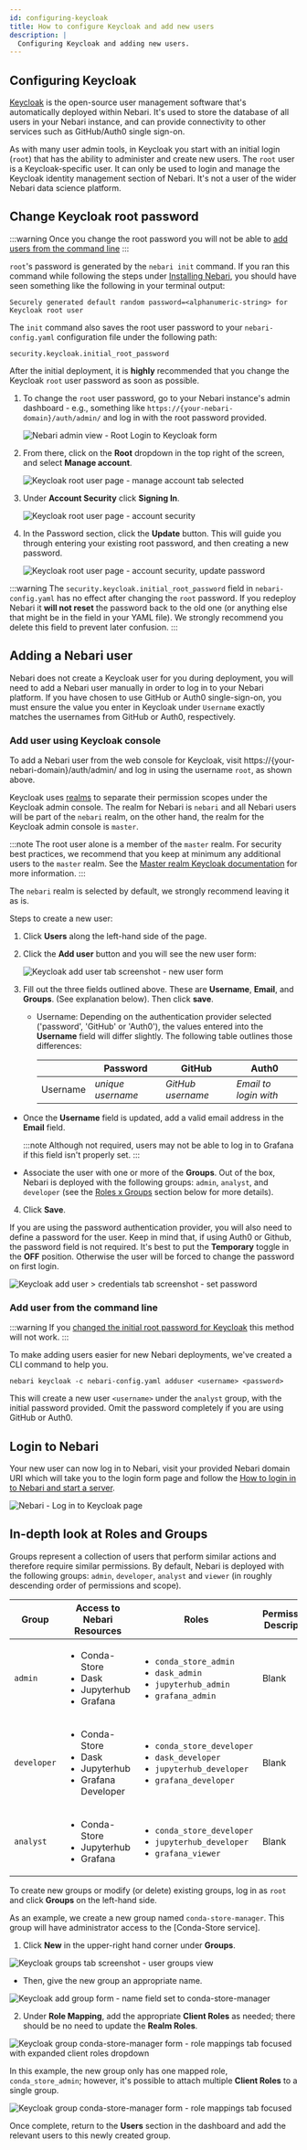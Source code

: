 ```yaml
---
id: configuring-keycloak
title: How to configure Keycloak and add new users
description: |
  Configuring Keycloak and adding new users.
---
```


## Configuring Keycloak

[Keycloak](https://www.keycloak.org/) is the open-source user management software that's automatically deployed within Nebari. It's used to store the database of all
users in your Nebari instance, and can provide connectivity to other services such as GitHub/Auth0 single sign-on.

As with many user admin tools, in Keycloak you start with an initial login (`root`) that has the ability to administer and create new users. The `root` user is a Keycloak-specific user. It can only be used to login and manage the Keycloak identity management section of Nebari. It's not a user of the wider Nebari data science platform.

<!-- :::note
Nebari does not create a Keycloak user for you during deployment. If you want to add a new user to Keycloak, follow the steps in the [Adding new users](#adding-a-nebari-user) section below.
::: -->

## Change Keycloak root password

:::warning
Once you change the root password you will not be able to [add users from the command line](#add-user-from-the-command-line)
:::

`root`'s password is generated by the `nebari init` command. If you ran this command while following the steps under [Installing Nebari](/getting-started/installing-nebari), you should have seen something like the following in your terminal output:

```
Securely generated default random password=<alphanumeric-string> for Keycloak root user
```

The `init` command also saves the root user password to your `nebari-config.yaml` configuration file under the following path:

`security.keycloak.initial_root_password`

After the initial deployment, it is **highly** recommended that you change the Keycloak `root` user password as soon as possible.


1. To change the `root` user password, go to your Nebari instance's admin dashboard - e.g., something like `https://{your-nebari-domain}/auth/admin/` and log in with the root password provided.

   ![Nebari admin view - Root Login to Keycloak form](/img/how-tos/keycloak_master_login.png)

2. From there, click on the **Root** dropdown in the top right of the screen, and select **Manage account**.

   ![Keycloak root user page - manage account tab selected](/img/how-tos/keycloak_root_user_manage_account.png)

3. Under **Account Security** click **Signing In**.

   ![Keycloak root user page - account security](/img/how-tos/keycloak_root_user_account_security.png)

4. In the Password section, click the **Update** button. This will guide you through entering your existing root password, and then creating a new password.

   ![Keycloak root user page - account security, update password](/img/how-tos/keycloak_root_user_update_password.png)

:::warning
The `security.keycloak.initial_root_password` field in `nebari-config.yaml` has no effect after changing the `root` password. If you redeploy Nebari it **will not reset** the password back to the old one (or anything else that might be in the field in your YAML file). We strongly recommend you delete this field to prevent later confusion.
:::

## Adding a Nebari user

Nebari does not create a Keycloak user for you during deployment, you will need to add a Nebari user manually in order to log in to your Nebari platform. If you have chosen to use GitHub or Auth0 single-sign-on, you must ensure the value you enter in Keycloak under `Username` exactly matches the usernames from GitHub or Auth0, respectively.

### Add user using Keycloak console

To add a Nebari user from the web console for Keycloak, visit https://{your-nebari-domain}/auth/admin/ and log in using the username `root`, as shown above.

Keycloak uses [realms](https://www.keycloak.org/docs/latest/server_admin/#configuring-realms) to separate their permission scopes under the Keycloak admin console. The realm for Nebari is `nebari` and all Nebari users will be part of the `nebari` realm, on the other hand, the realm for the Keycloak admin console is `master`.

:::note
The root user alone is a member of the `master` realm. For security best practices, we recommend that you keep at minimum any additional users to the `master` realm. See the [Master realm Keycloak documentation](https://www.keycloak.org/docs/latest/server_admin/#the-master-realm) for more information.
:::

The `nebari` realm is selected by default, we strongly recommend leaving it as is.

Steps to create a new user:

1. Click **Users** along the left-hand side of the page.

2. Click the **Add user** button and you will see the new user form:

   ![Keycloak add user tab screenshot - new user form](/img/how-tos/keycloak_add_users.png)

3. Fill out the three fields outlined above. These are **Username**, **Email**, and **Groups**. (See explanation below). Then click **save**.

   - Username: Depending on the authentication provider selected ('password', 'GitHub' or 'Auth0'), the values entered into the **Username** field will differ slightly. The following table outlines
     those differences:

      |          | Password          | GitHub            | Auth0                 |
      | -------- | ----------------- | ----------------- | --------------------- |
      | Username | _unique username_ | _GitHub username_ | _Email to login with_ |

- Once the **Username** field is updated, add a valid email address in the **Email** field.

  :::note
  Although not required, users may not be able to log in to Grafana if this field isn't properly set.
  :::

- Associate the user with one or more of the **Groups**. Out of the box, Nebari is deployed with the following groups: `admin`, `analyst`, and `developer` (see the [Roles x Groups](#roles-x-groups) section below for more details).

4. Click **Save**.

If you are using the password authentication provider, you will also need to define a password for the user. Keep in mind that, if using Auth0 or Github, the password field is not required. It's best to put the **Temporary** toggle in the **OFF** position. Otherwise the user will be forced to change the password on first login.

![Keycloak add user > credentials tab screenshot - set password](/img/how-tos/keycloak_user_password.png)

### Add user from the command line

:::warning
If you [changed the initial root password for Keycloak](#change-keycloak-root-password) this method will not work.
:::

To make adding users easier for new Nebari deployments, we've created a CLI command to help you.

```shell
nebari keycloak -c nebari-config.yaml adduser <username> <password>
```

This will create a new user `<username>` under the `analyst` group, with the initial password provided. Omit the password completely if you are using GitHub or Auth0.

## Login to Nebari

Your new user can now log in to Nebari, visit your provided Nebari domain URI which will take you to the login form page and follow the [How to login in to Nebari and start a server](/how-tos/login-keycloak).

![Nebari - Log in to Keycloak page](/img/how-tos/nebari_login_screen.png)

## In-depth look at Roles and Groups

Groups represent a collection of users that perform similar actions and therefore require similar permissions. By default, Nebari is deployed with the following groups: `admin`,
`developer`, `analyst` and `viewer` (in roughly descending order of permissions and scope).

| Group       | Access to Nebari Resources                                                              | Roles                                                                                                                         | Permissions Description |
| ----------- | --------------------------------------------------------------------------------------- | ----------------------------------------------------------------------------------------------------------------------------- | ----------------------- |
| `admin`     | <ul><li>Conda-Store</li><li>Dask</li><li>Jupyterhub</li><li>Grafana</li></ul>           | <ul><li>`conda_store_admin`</li><li>`dask_admin`</li><li>`jupyterhub_admin`</li><li>`grafana_admin`</li></ul>                 | Blank                   |
| `developer` | <ul><li>Conda-Store</li><li>Dask</li><li>Jupyterhub</li><li>Grafana Developer</li></ul> | <ul><li>`conda_store_developer`</li><li>`dask_developer`</li><li>`jupyterhub_developer`</li><li>`grafana_developer`</li></ul> | Blank                   |
| `analyst`   | <ul><li>Conda-Store</li><li>Jupyterhub</li><li>Grafana</li></ul>                        | <ul><li>`conda_store_developer`</li><li>`jupyterhub_developer`</li><li>`grafana_viewer`</li></ul>                             | Blank                   |

To create new groups or modify (or delete) existing groups, log in as `root` and click **Groups** on the left-hand side.

As an example, we create a new group named `conda-store-manager`. This group will have administrator access to the [Conda-Store service].

1. Click **New** in the upper-right hand corner under **Groups**.

![Keycloak groups tab screenshot - user groups view](/img/how-tos/keycloak_groups.png)

- Then, give the new group an appropriate name.

![Keycloak add group form - name field set to conda-store-manager](/img/how-tos/keycloak_new_group1.png)

2. Under **Role Mapping**, add the appropriate **Client Roles** as needed; there should be no need to update the **Realm Roles**.

![Keycloak group conda-store-manager form - role mappings tab focused with expanded client roles dropdown](/img/how-tos/keycloak_new_group2.png)

In this example, the new group only has one mapped role, `conda_store_admin`; however, it's possible to attach multiple **Client Roles** to a single group.

![Keycloak group conda-store-manager form - role mappings tab focused ](/img/how-tos/keycloak_new_group3.png)

Once complete, return to the **Users** section in the dashboard and add the relevant users to this newly created group.
